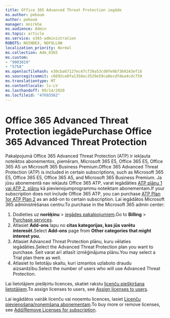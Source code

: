 ```yaml
---
title: Office 365 Advanced Threat Protection iegāde
ms.author: pebaum
author: pebaum
manager: mnirkhe
ms.audience: Admin
ms.topic: article
ms.service: o365-administration
ROBOTS: NOINDEX, NOFOLLOW
localization_priority: Normal
ms.collection: Adm_O365
ms.custom:
- "9003019"
- "5758"
ms.openlocfilehash: e30cba67127ec47cf39a53cd0fe9b7369243ef16
ms.sourcegitcommit: c6692ce0fa1358ec3529e59ca0ecdfdea4cdc759
ms.translationtype: MT
ms.contentlocale: lv-LV
ms.lasthandoff: 09/14/2020
ms.locfileid: "47693562"
---
```

# <a name="purchase-office-365-advanced-threat-protection"></a><span data-ttu-id="0d8e3-102">Office 365 Advanced Threat Protection iegāde</span><span class="sxs-lookup"><span data-stu-id="0d8e3-102">Purchase Office 365 Advanced Threat Protection</span></span>

<span data-ttu-id="0d8e3-103">Pakalpojumā Office 365 Advanced Threat Protection (ATP) ir iekļauta noteiktos abonementos, piemēram, Microsoft 365 E5, Office 365 E5, Office 365 A5 un Microsoft 365 Business Premium.</span><span class="sxs-lookup"><span data-stu-id="0d8e3-103">Office 365 Advanced Threat Protection (ATP) is included in certain subscriptions, such as Microsoft 365 E5, Office 365 E5, Office 365 A5, and Microsoft 365 Business Premium.</span></span> <span data-ttu-id="0d8e3-104">Ja jūsu abonementā nav iekļauts Office 365 ATP, varat iegādāties [ATP plānu 1 vai ATP 2. plānu](https:/www.microsoft.com/microsoft-365/exchange/advance-threat-protection?market=um#office-ProductsCompare-785zwzq) kā pievienojumprogrammu noteiktam abonementam.</span><span class="sxs-lookup"><span data-stu-id="0d8e3-104">If your subscription does not include Office 365 ATP, you can purchase [ATP Plan 1or ATP Plan 2](https:/www.microsoft.com/microsoft-365/exchange/advance-threat-protection?market=um#office-ProductsCompare-785zwzq) as an add-on to certain subscription.</span></span> <span data-ttu-id="0d8e3-105">Lai iegādātos Microsoft 365 administrēšanas centru:</span><span class="sxs-lookup"><span data-stu-id="0d8e3-105">To purchase in the Microsoft 365 admin center:</span></span>

1. <span data-ttu-id="0d8e3-106">Dodieties uz **norēķinu**   >   [iegādes pakalpojumiem](https://go.microsoft.com/fwlink/p/?linkid=868433).</span><span class="sxs-lookup"><span data-stu-id="0d8e3-106">Go to  **Billing**  >  [Purchase services](https://go.microsoft.com/fwlink/p/?linkid=868433).</span></span>
2. <span data-ttu-id="0d8e3-107">Atlasiet **Add-ons**  lapu no **citas kategorijas, kas jūs varētu interesēt.**</span><span class="sxs-lookup"><span data-stu-id="0d8e3-107">Select **Add-ons**  page from **Other categories that might interest you.**</span></span>
3. <span data-ttu-id="0d8e3-108">Atlasiet Advanced Threat Protection plānu, kuru vēlaties iegādāties.</span><span class="sxs-lookup"><span data-stu-id="0d8e3-108">Select the Advanced Threat Protection plan you want to purchase.</span></span> <span data-ttu-id="0d8e3-109">Šeit varat arī atlasīt izmēģinājuma plānu.</span><span class="sxs-lookup"><span data-stu-id="0d8e3-109">You may select a Trial plan there as well.</span></span>
4. <span data-ttu-id="0d8e3-110">Atlasiet to lietotāju skaitu, kuri izmantos uzlaboto draudu aizsardzību.</span><span class="sxs-lookup"><span data-stu-id="0d8e3-110">Select the number of users who will use Advanced Threat Protection.</span></span>

<span data-ttu-id="0d8e3-111">Lai lietotājiem piešķirtu licences, skatiet rakstu [licenču piešķiršana lietotājiem](https://docs.microsoft.com/microsoft-365/admin/manage/assign-licenses-to-users?view=o365-worldwide).</span><span class="sxs-lookup"><span data-stu-id="0d8e3-111">To assign licenses to users, see [Assign licenses to users](https://docs.microsoft.com/microsoft-365/admin/manage/assign-licenses-to-users?view=o365-worldwide).</span></span>

<span data-ttu-id="0d8e3-112">Lai iegādātos vairāk licenču vai noņemtu licences, lasiet [Licenču pievienošana/noņemšana abonementam](https://docs.microsoft.com/microsoft-365/commerce/licenses/buy-licenses?view=o365-worldwide#add-or-remove-licenses-for-your-business-subscription).</span><span class="sxs-lookup"><span data-stu-id="0d8e3-112">To buy more or remove licenses, see [Add/Remove Licenses for subscription](https://docs.microsoft.com/microsoft-365/commerce/licenses/buy-licenses?view=o365-worldwide#add-or-remove-licenses-for-your-business-subscription).</span></span>